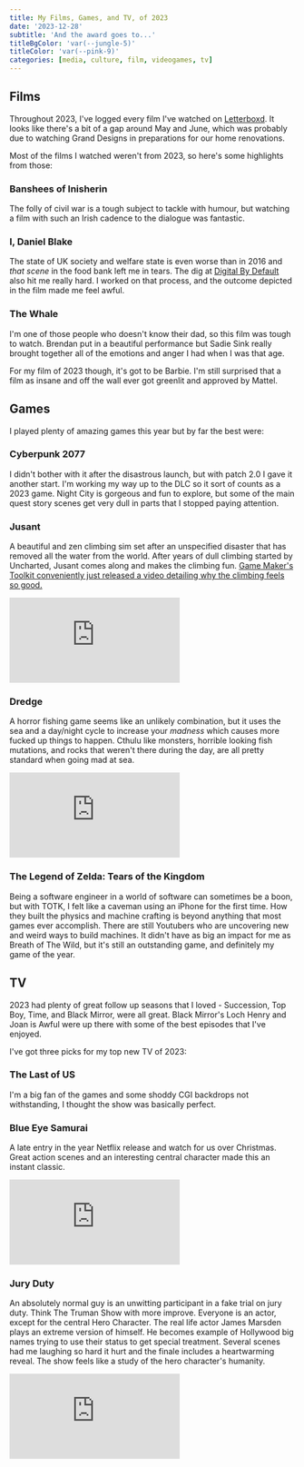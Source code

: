 ```yaml
---
title: My Films, Games, and TV, of 2023
date: '2023-12-28'
subtitle: 'And the award goes to...'
titleBgColor: 'var(--jungle-5)'
titleColor: 'var(--pink-9)'
categories: [media, culture, film, videogames, tv]
---
```


## Films

Throughout 2023, I've logged every film I've watched on [Letterboxd](https://letterboxd.com/tommyp/). It looks like there's a bit of a gap around May and June, which was probably due to watching Grand Designs in preparations for our home renovations.

Most of the films I watched weren't from 2023, so here's some highlights from those:

### Banshees of Inisherin

The folly of civil war is a tough subject to tackle with humour, but watching a film with such an Irish cadence to the dialogue was fantastic.

### I, Daniel Blake

The state of UK society and welfare state is even worse than in 2016 and _that scene_ in the food bank left me in tears. The dig at [Digital By Default](https://www.gov.uk/government/news/digital-by-default-proposed-for-government-services) also hit me really hard. I worked on that process, and the outcome depicted in the film made me feel awful.

### The Whale

I'm one of those people who doesn't know their dad, so this film was tough to watch. Brendan put in a beautiful performance but Sadie Sink really brought together all of the emotions and anger I had when I was that age.

For my film of 2023 though, it's got to be <span style="color: var(--pink-5)">Barbie</span>. I'm still surprised that a film as insane and off the wall ever got greenlit and approved by Mattel.

## Games

I played plenty of amazing games this year but by far the best were:

### Cyberpunk 2077

I didn't bother with it after the disastrous launch, but with patch 2.0 I gave it another start. I'm working my way up to the DLC so it sort of counts as a 2023 game. Night City is gorgeous and fun to explore, but some of the main quest story scenes get very dull in parts that I stopped paying attention.

### Jusant

A beautiful and zen climbing sim set after an unspecified disaster that has removed all the water from the world. After years of dull climbing started by Uncharted, Jusant comes along and makes the climbing fun. [Game Maker's Toolkit conveniently just released a video detailing why the climbing feels so good.](https://www.youtube.com/watch?v=GtYDhcVTNxo)

<iframe src="https://www.youtube.com/embed/uRAMoaEp-08?si=F1aeq_4NGVpwtZRv" title="YouTube video player" frameborder="0" allow="accelerometer; autoplay; clipboard-write; encrypted-media; gyroscope; picture-in-picture; web-share" allowfullscreen></iframe>

### Dredge

A horror fishing game seems like an unlikely combination, but it uses the sea and a day/night cycle to increase your _madness_ which causes more fucked up things to happen. Cthulu like monsters, horrible looking fish mutations, and rocks that weren't there during the day, are all pretty standard when going mad at sea.

<iframe src="https://www.youtube.com/embed/ZtTfROTgYKA?si=MVKRK3uYtT137g8Q" title="YouTube video player" frameborder="0" allow="accelerometer; autoplay; clipboard-write; encrypted-media; gyroscope; picture-in-picture; web-share" allowfullscreen></iframe>

### The Legend of Zelda: Tears of the Kingdom

Being a software engineer in a world of software can sometimes be a boon, but with TOTK, I felt like a caveman using an iPhone for the first time. How they built the physics and machine crafting is beyond anything that most games ever accomplish. There are still Youtubers who are uncovering new and weird ways to build machines. It didn't have as big an impact for me as Breath of The Wild, but it's still an outstanding game, and definitely my game of the year.

## TV

2023 had plenty of great follow up seasons that I loved - Succession, Top Boy, Time, and Black Mirror, were all great. Black Mirror's Loch Henry and Joan is Awful were up there with some of the best episodes that I've enjoyed.

I've got three picks for my top new TV of 2023:

### The Last of US

I'm a big fan of the games and some shoddy CGI backdrops not withstanding, I thought the show was basically perfect.

### Blue Eye Samurai

A late entry in the year Netflix release and watch for us over Christmas. Great action scenes and an interesting central character made this an instant classic.

<iframe src="https://www.youtube.com/embed/nJ1yQn17lbE?si=OdmkI8QL8OyfdSpS" title="YouTube video player" frameborder="0" allow="accelerometer; autoplay; clipboard-write; encrypted-media; gyroscope; picture-in-picture; web-share" allowfullscreen></iframe>

### Jury Duty

An absolutely normal guy is an unwitting participant in a fake trial on jury duty. Think The Truman Show with more improve. Everyone is an actor, except for the central Hero Character. The real life actor James Marsden plays an extreme version of himself. He becomes example of Hollywood big names trying to use their status to get special treatment. Several scenes had me laughing so hard it hurt and the finale includes a heartwarming reveal. The show feels like a study of the hero character's humanity.

<iframe src="https://www.youtube.com/embed/MMhLNJ2Tf9U?si=0BvqFU-3ZPe94PYy" title="YouTube video player" frameborder="0" allow="accelerometer; autoplay; clipboard-write; encrypted-media; gyroscope; picture-in-picture; web-share" allowfullscreen></iframe>
